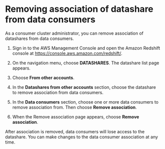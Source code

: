 # Removing association of datashare from data consumers<a name="disassociate-datashare-console"></a>

As a consumer cluster administrator, you can remove association of datashares from data consumers\.

1. Sign in to the AWS Management Console and open the Amazon Redshift console at [https://console\.aws\.amazon\.com/redshift/](https://console.aws.amazon.com/redshift/)\.

1. On the navigation menu, choose **DATASHARES**\. The datashare list page appears\.

1. Choose **From other accounts**\.

1. In the **Datashares from other accounts** section, choose the datashare to remove association from data consumers\.

1. In the **Data consumers** section, choose one or more data consumers to remove association from\. Then choose **Remove association**\.

1. When the Remove association page appears, choose **Remove association**\.

After association is removed, data consumers will lose access to the datashare\. You can make changes to the data consumer association at any time\.